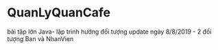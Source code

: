 # QuanLyQuanCafe
bài tập lớn Java- lập trình hướng đối tượng
update ngày 8/8/2019 - 2 đối tượng Ban và NhanVien
